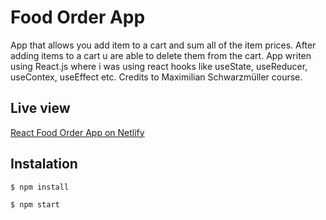 # Food Order App
App that allows you add item to a cart and sum all of the item prices. After adding items to a cart u are able to delete them from the cart. App writen using React.js where i was using react hooks like useState, useReducer, useContex, useEffect etc. Credits to Maximilian Schwarzmüller course.
## Live view
 [React Food Order App on Netlify](https://wondrous-lokum-9596e1.netlify.app/)

## Instalation
```bash
$ npm install
```
```bash
$ npm start
```
